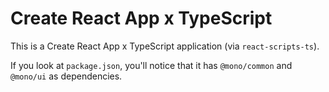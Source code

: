 # Create React App x TypeScript

This is a Create React App x TypeScript application (via `react-scripts-ts`).

If you look at `package.json`, you'll notice that it has `@mono/common` and `@mono/ui` as dependencies.

